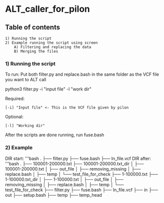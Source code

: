 # ALT_caller_for_pilon

## Table of contents
	1) Running the script
	2) Example running the script using screen
		A) Filtering and replacing the data
		B) Merging the files


### 1) Running the script


To run:
Put both filter.py and replace.bash in the same folder as the VCF file you want to ALT call

python3 filter.py -i "input file" -l "work dir"

  Required:
	
    [-i] "Input file" <- This is the VCF file given by pilon
		
  Optional:
	
    [-l] "Working dir"
		

After the scripts are done running, run fuse.bash


### 2) Example

DIR start:
	'''bash
	.
	├── filter.py
	├── fuse.bash
	├── In_file.vcf
DIR after:
	'''bash
	.
	├── 100001-200000.txt
	├── 100001-200000.txt_dir
	│   ├── 100001-200000.txt
	│   ├── out_file
	│   ├── removing_missing
	│   ├── replace.bash
	│   ├── temp
	│   └── test_file_for_check
	├── 1-100000.txt
	├── 1-100000.txt_dir
	│   ├── 1-100000.txt
	│   ├── out_file
	│   ├── removing_missing
	│   ├── replace.bash
	│   ├── temp
	│   └── test_file_for_check
	├── filter.py
	├── fuse.bash
	├── In_file.vcf
	├── in
	├── out
	├── setup.bash
	├── temp
	├── temp_head




